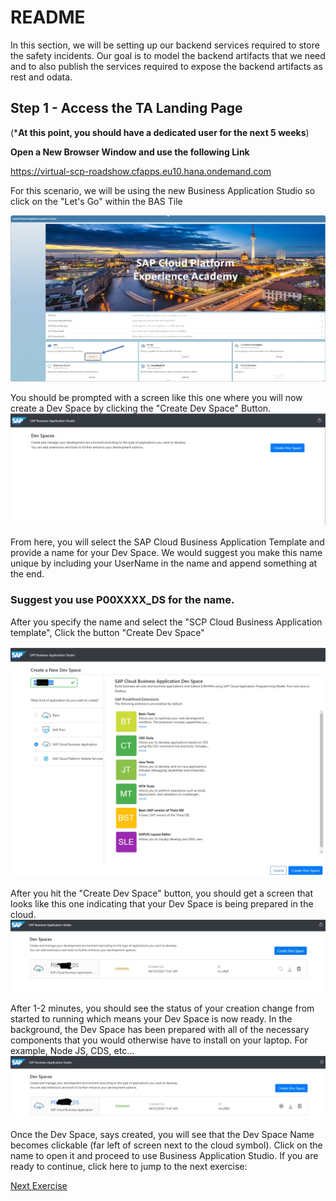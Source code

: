# README
In this section, we will be setting up our backend services required to store the safety incidents. Our goal is to model the backend artifacts that we need and to also publish the services required to expose the backend artifacts as rest and odata.

## Step 1 - Access the TA Landing Page

(*****At this point, you should have a dedicated user for the next 5 weeks****)

**Open a New Browser Window and use the following Link**

https://virtual-scp-roadshow.cfapps.eu10.hana.ondemand.com


For this scenario, we will be using the new Business Application Studio so click on the "Let's Go" within the BAS Tile

![BASONLANDINGPAGE](../Images/TALandingBAS.jpg)

You should be prompted with a screen like this one where you will now create a Dev Space by clicking the "Create Dev Space" Button.
![Business APplication Studio](../Images/BASDEV.jpg)

From here, you will select the SAP Cloud Business Application Template and provide a name for your Dev Space. We would suggest you make this name unique by including your UserName in the name and append something at the end. 

### Suggest you use P00XXXX_DS for the name. 

After you specify the name and select the "SCP Cloud Business Application template", Click the button "Create Dev Space"

![Dev Sapce](../Images/BASDEVCAP.jpg)

After you hit the "Create Dev Space" button, you should get a screen that looks like this one indicating that your Dev Space is being prepared in the cloud.
![Dev space being created](../Images/DevSpaceCreate.jpg)

After 1-2 minutes, you should see the status of your creation change from started to running which means your Dev Space is now ready. In the background, the Dev Space has been prepared with all of the necessary components that you would otherwise have to install on your laptop. For example, Node JS, CDS, etc...
![Dev Space Created](../Images/DevSpaceCreated.jpg)

Once the Dev Space, says created, you will see that the Dev Space Name becomes clickable (far left of screen next to the cloud symbol). Click on the name to open it and proceed to use Business Application Studio. If you are ready to continue, click here to jump to the next exercise:

[Next Exercise](Part%201%20-%20Setting%20up%20BAS.md)

